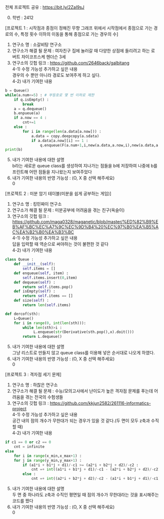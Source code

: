전체 프로젝트 공유 : https://bit.ly/2ZaI9sJ <br>

0. 학번 : 2412<br>

[프로젝트 1 : 시작점과 종점이 정해진 무향 그래프 위에서 시작점에서 종점으로 가는 경로의 수, 특정 횟수 이하의 이동을 통해 종점으로 가는 경우의 수]<br>
1) 연구소 명 : 소갈비탕 연구소 <br>
2) 연구소가 해결 될 문제 : 여자친구 집에 놀러갈 때 다양한 상점에 들리려고 하는 로버트 차이코프스케 헨더슨 3세 <br>
3) 연구소의 깃헙 링크 : https://github.com/2646back/galbitang <br>
4-1) 수정 가능성 추가하고 싶은 내용 <br>
경우의 수 뿐만 아니라 경로도 보여주게 하고 싶다. <br>
4-2) 내가 기여한 내용 <br>
```python
b = Queue()
while(a.num<=5) : # 부등호로 몇 번 이하로 제한
    if q.isEmpty() :
        break
    a = q.dequeue()
    b.enpueue(a)
    if a.now == 4 :
        cnt+=1
    else :
        for i in range(len(a.data[a.now])) :
            a.data = copy.deepcopy(a.sdata)
            if a.data[a.now][i] == 1 :
                q.enqueue(F(a.num+1,i,new(a.data,a.now,i),new(a.data,a.now,i)))
print(b)    
```
5) 내가 기여한 내용에 대한 설명 <br>
b라는 새로운 queue class를 생성하여 지나가는 점들을 b에 저장하여 나중에 b를 프린트해 어떤 점들을 지나왔는지 보여주었다 <br>
6) 내가 기여한 내용의 반영 가능성 : (O, X 중 선택 해주세요) <br>
0 <br>

[프로젝트 2 : 미분 암기 테이블(미분을 쉽게 공부하는 게임)] <br>
1) 연구소 명 : 킹민짜이 연구소 <br>
2) 연구소가 해결 될 문제 : 미분공부에 어려움을 겪는 친구(옥슬이) <br>
3) 연구소의 깃헙 링크 : https://github.com/maga0328/maganetic/blob/master/%ED%82%B9%EB%AF%BC%EC%A7%9C%EC%9D%B4%20%EC%97%B0%EA%B5%AC%EA%B2%B0%EA%B3%BC <br>
4-1) 수정 가능성 추가하고 싶은 내용 <br>
답을 입력할 때 역순으로 써야하는 것이 불편한 것 같다 <br>
4-2) 내가 기여한 내용 <br>
```python
class Queue : 
    def __init__(self):
        self.items = []
    def enqueue(self, item) :
        self.items.insert(0,item)
    def dequeue(self) :
        return self.items.pop()
    def isEmpty(self) :
        return self.items == []
    def size(self) :
        return len(self.items)

def dercof(sth):
    L=Queue()
    for i in range(0, int(len(sth))):
        while len(sth)>i :
             L.enqueue(str(Derivative(sth.pop(),x).doit()))
        return L.dequeue()
```
5) 내가 기여한 내용에 대한 설명 <br>
그냥 리스트로 만들지 않고 queue class를 이용해 넣은 순서대로 나오게 하였다. <br>
6) 내가 기여한 내용의 반영 가능성 : (O, X 중 선택 해주세요) <br>
0 <br>

[프로젝트 3 : 격자점 세기 문제] <br>
1) 연구소 명 : 하찮은 연구소 <br>
2) 연구소가 해결 될 문제 : 수능/모의고사에서 난이도가 높은 격자점 문제를 푸는데 어려움을 겪는 전국의 수험생들 <br>
3) 연구소의 깃헙 링크 : https://github.com/kkjun2582/261116-informatics-project <br>
4-1) 수정 가능성 추가하고 싶은 내용 <br>
공간 내의 점의 개수가 무한대가 되는 경우가 있을 것 같다.(두 면이 모두 z축과 수직할 때) <br>
4-2) 내가 기여한 내용 <br>
```python
if c1 == 0 or c2 == 0
    cnt = infinite
else
    for i in range(x_min,x_max+1) :
    for j in range(y_min,y_max+1) :
        if (a1*i + b1*j + d1)/-c1 >= (a2*i + b2*j + d2)/-c2 :
            cnt =+ int((a1*i + b1*j + d1)/-c1 - (a2*i + b2*j + d2)/-c2)
        else : 
            cnt =+ int((a2*i + b2*j + d2)/-c2 - (a1*i + b1*j + d1)/-c1)
```
5) 내가 기여한 내용에 대한 설명 <br>
두 면 중 하나라도 z축과 수직인 평면일 때 점의 개수가 무한대라는 것을 표시해주는 코드를 짰다 <br>
6) 내가 기여한 내용의 반영 가능성 : (O, X 중 선택 해주세요) <br>
0
